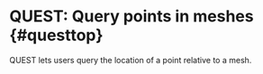 QUEST: Query points in meshes {#questtop}
========

QUEST lets users query the location of a point relative to a mesh.
